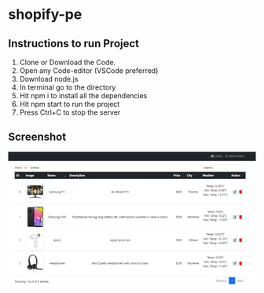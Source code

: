 # shopify-pe

## Instructions to run Project

1. Clone or Download the Code.
2. Open any Code-editor (VSCode preferred)
3. Download node.js
4. In terminal go to the directory
5. Hit npm i to install all the dependencies
6. Hit npm start to run the project
7. Press Ctrl+C to stop the server

## Screenshot

![This is a screenshot of project](/Inventory.png)
